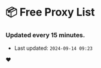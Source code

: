 # :package: Free Proxy List
### Updated every 15 minutes.

- Last updated: `2024-09-14 09:23`

:heart:
